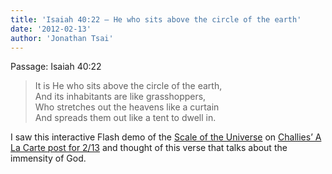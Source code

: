 ```yaml
---
title: 'Isaiah 40:22 – He who sits above the circle of the earth'
date: '2012-02-13'
author: 'Jonathan Tsai'
---
```

Passage: Isaiah 40:22

> It is He who sits above the circle of the earth,  
> And its inhabitants are like grasshoppers,  
> Who stretches out the heavens like a curtain  
> And spreads them out like a tent to dwell in.

I saw this interactive Flash demo of the [Scale of the Universe](https://htwins.net/scale2/) on [Challies’ A La Carte post for 2/13](http://www.challies.com/a-la-carte/a-la-carte-213-2) and thought of this verse that talks about the immensity of God.
